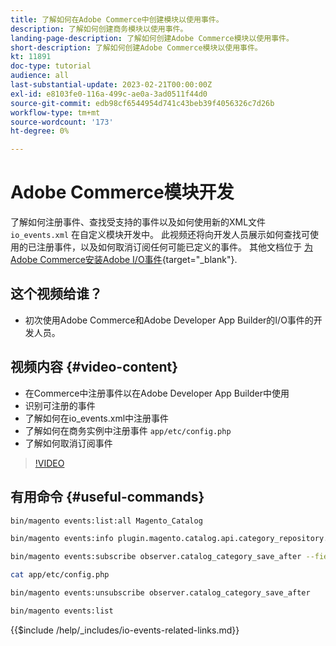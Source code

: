 ```yaml
---
title: 了解如何在Adobe Commerce中创建模块以使用事件。
description: 了解如何创建商务模块以使用事件。
landing-page-description: 了解如何创建Adobe Commerce模块以使用事件。
short-description: 了解如何创建Adobe Commerce模块以使用事件。
kt: 11891
doc-type: tutorial
audience: all
last-substantial-update: 2023-02-21T00:00:00Z
exl-id: e8103fe0-116a-499c-ae0a-3ad0511f44d0
source-git-commit: edb98cf6544954d741c43beb39f4056326c7d26b
workflow-type: tm+mt
source-wordcount: '173'
ht-degree: 0%

---
```


# Adobe Commerce模块开发

了解如何注册事件、查找受支持的事件以及如何使用新的XML文件 `io_events.xml` 在自定义模块开发中。 此视频还将向开发人员展示如何查找可使用的已注册事件，以及如何取消订阅任何可能已定义的事件。 其他文档位于 [为Adobe Commerce安装Adobe I/O事件](https://developer.adobe.com/commerce/events/get-started/installation/){target="_blank"}.

## 这个视频给谁？

* 初次使用Adobe Commerce和Adobe Developer App Builder的I/O事件的开发人员。

## 视频内容 {#video-content}

* 在Commerce中注册事件以在Adobe Developer App Builder中使用
* 识别可注册的事件
* 了解如何在io_events.xml中注册事件
* 了解如何在商务实例中注册事件 `app/etc/config.php`
* 了解如何取消订阅事件

>[!VIDEO](https://video.tv.adobe.com/v/3415802?quality=12&learn=on)

## 有用命令 {#useful-commands}

```bash
bin/magento events:list:all Magento_Catalog

bin/magento events:info plugin.magento.catalog.api.category_repository.save

bin/magento events:subscribe observer.catalog_category_save_after --fields=entity_id --fields=parent_id

cat app/etc/config.php

bin/magento events:unsubscribe observer.catalog_category_save_after

bin/magento events:list
```

{{$include /help/_includes/io-events-related-links.md}}
